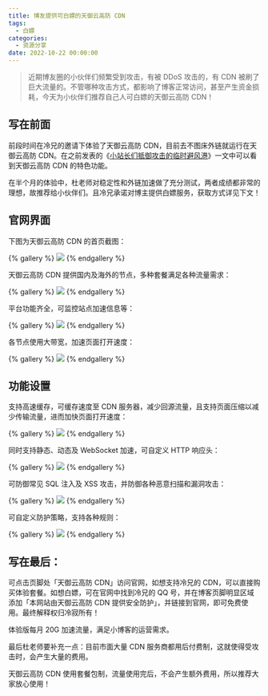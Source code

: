 ```yaml
---
title: 博友提供可白嫖的天御云高防 CDN
tags:
  - 白嫖
categories:
  - 资源分享
date: 2022-10-22 00:00:00
---
```


> 近期博友圈的小伙伴们频繁受到攻击，有被 DDoS 攻击的，有 CDN 被刷了巨大流量的。不管哪种攻击方式，都影响了博客正常访问，甚至产生资金损耗，今天为小伙伴们推荐自己人可白嫖的天御云高防 CDN！

<!-- more -->

## 写在前面

前段时间在冷兄的邀请下体验了天御云高防 CDN，目前去不图床外链就运行在天御云高防 CDN。在之前发表的《[小站长们抵御攻击的临时避风港](https://dusays.com/478/)》一文中可以看到天御云高防 CDN 的特色功能。

在半个月的体验中，杜老师对稳定性和外链加速做了充分测试，两者成绩都非常的理想，故推荐给小伙伴们。且冷兄承诺对博主提供白嫖服务，获取方式详见下文！

## 官网界面

下图为天御云高防 CDN 的首页截图：

{% gallery %}
![](https://cdn.dusays.com/2022/10/517-1.jpg/1)
{% endgallery %}

天御云高防 CDN 提供国内及海外的节点，多种套餐满足各种流量需求：

{% gallery %}
![](https://cdn.dusays.com/2022/10/517-2.jpg/1)
{% endgallery %}

平台功能齐全，可监控站点加速信息等：

{% gallery %}
![](https://cdn.dusays.com/2022/10/517-3.jpg/1)
{% endgallery %}

各节点使用大带宽，加速页面打开速度：

{% gallery %}
![](https://cdn.dusays.com/2022/10/517-4.jpg/1)
{% endgallery %}

## 功能设置

支持高速缓存，可缓存速度至 CDN 服务器，减少回源流量，且支持页面压缩以减少传输流量，进而加快页面打开速度：

{% gallery %}
![](https://cdn.dusays.com/2022/10/517-5.jpg/1)
{% endgallery %}

同时支持静态、动态及 WebSocket 加速，可自定义 HTTP 响应头：

{% gallery %}
![](https://cdn.dusays.com/2022/10/517-6.jpg/1)
{% endgallery %}

可防御常见 SQL 注入及 XSS 攻击，并防御各种恶意扫描和漏洞攻击：

{% gallery %}
![](https://cdn.dusays.com/2022/10/517-7.jpg/1)
{% endgallery %}

可自定义防护策略，支持各种规则：

{% gallery %}
![](https://cdn.dusays.com/2022/10/517-8.jpg/1)
{% endgallery %}

## 写在最后：

可点击页脚处「天御云高防 CDN」访问官网，如想支持冷兄的 CDN，可以直接购买体验套餐。如想白嫖，可在官网中找到冷兄的 QQ 号，并在博客页脚明显区域添加「本网站由天御云高防 CDN 提供安全防护」，并链接到官网，即可免费使用。最终解释权归冷寂所有！

体验版每月 20G 加速流量，满足小博客的运营需求。

最后杜老师要补充一点：目前市面大量 CDN 服务商都用后付费制，这就使得受攻击时，会产生大量的费用。

天御云高防 CDN 使用套餐包制，流量使用完后，不会产生额外费用，所以推荐大家放心使用！